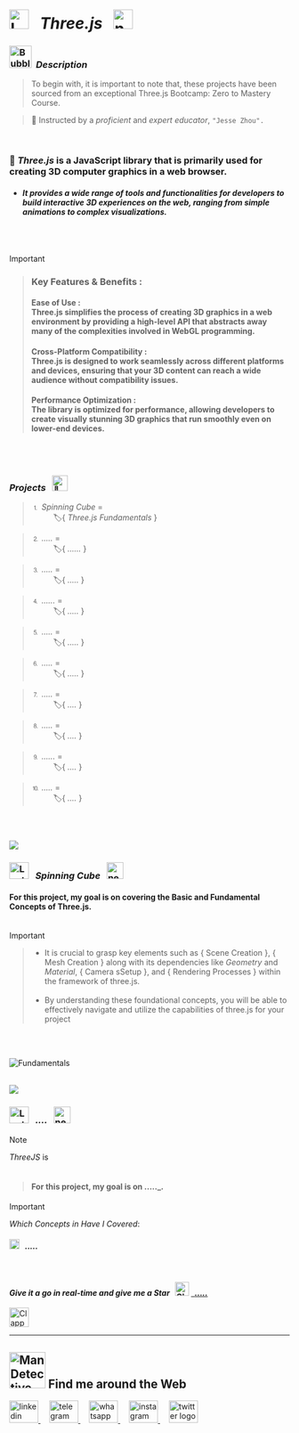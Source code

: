 #  <img src="https://raw.githubusercontent.com/Tarikul-Islam-Anik/Telegram-Animated-Emojis/main/Objects/Laptop.webp" alt="Laptop" width="35" /> &nbsp; _Three.js_ &nbsp; <img src="https://skillicons.dev/icons?i=threejs" height="35" alt="nextjs logo"  />

<!----------------------------------------- Description ---------------------------------------->
### <img src="https://raw.githubusercontent.com/Tarikul-Islam-Anik/Animated-Fluent-Emojis/master/Emojis/Symbols/Bubbles.png" alt="Bubbles" width="40" height="40" />&nbsp; _Description_

> To begin with, it is important to note that, these projects have been sourced from an exceptional Three.js Bootcamp: Zero to Mastery Course. <br/>
 
> 👤 Instructed by a _proficient_ and _expert educator_, ` "Jesse Zhou". ` 

 <br/>
 
### 🧩 _Three.js_ is a JavaScript library that is primarily used for creating 3D computer graphics in a web browser.
- #### _It provides a wide range of tools and functionalities for developers to build interactive 3D experiences on the web, ranging from simple animations to complex visualizations._
  
<br/> <br/> 

> [!IMPORTANT]
>> ### Key Features & Benefits :
>> #### Ease of Use : <br/> Three.js simplifies the process of creating 3D graphics in a web environment by providing a high-level API that abstracts away many of the complexities involved in WebGL programming. 
>> #### Cross-Platform Compatibility : <br/> Three.js is designed to work seamlessly across different platforms and devices, ensuring that your 3D content can reach a wide audience without compatibility issues. 
>> #### Performance Optimization : <br/> The library is optimized for performance, allowing developers to create visually stunning 3D graphics that run smoothly even on lower-end devices.

<br/> <br/>

 ###  _Projects_ &nbsp; <img src="https://fonts.gstatic.com/s/e/notoemoji/latest/1f680/512.gif" alt="🚀" width="28" >  
 > ⒈ _Spinning Cube_ = <br/> &nbsp;&nbsp;&nbsp;&nbsp;&nbsp;&nbsp;&nbsp;&nbsp;&nbsp; 🏷️{ _Three.js Fundamentals_ } <br/>
 
 > ⒉ _....._ =  <br/> &nbsp;&nbsp;&nbsp;&nbsp;&nbsp;&nbsp;&nbsp;&nbsp;&nbsp; 🏷️{ _......_ } <br/>
 
 > ⒊ _....._ =  <br/> &nbsp;&nbsp;&nbsp;&nbsp;&nbsp;&nbsp;&nbsp;&nbsp;&nbsp; 🏷️{ _....._ }  <br/>
 
 > ⒋ _......_ =  <br/> &nbsp;&nbsp;&nbsp;&nbsp;&nbsp;&nbsp;&nbsp;&nbsp;&nbsp; 🏷️{ _....._ } <br/>
 
 > ⒌ _....._ =  <br/> &nbsp;&nbsp;&nbsp;&nbsp;&nbsp;&nbsp;&nbsp;&nbsp;&nbsp; 🏷️{ _....._ }  <br/>
 
 > ⒍ _....._ =  <br/> &nbsp;&nbsp;&nbsp;&nbsp;&nbsp;&nbsp;&nbsp;&nbsp;&nbsp; 🏷️{ _....._ }  <br/>
 
 > ⒎ _....._ =  <br/> &nbsp;&nbsp;&nbsp;&nbsp;&nbsp;&nbsp;&nbsp;&nbsp;&nbsp; 🏷️{ _...._ }  <br/>
 
 > ⒏ _....._ =  <br/> &nbsp;&nbsp;&nbsp;&nbsp;&nbsp;&nbsp;&nbsp;&nbsp;&nbsp; 🏷️{ _...._ }  <br/>

 > ⒐ _......_ =  <br/> &nbsp;&nbsp;&nbsp;&nbsp;&nbsp;&nbsp;&nbsp;&nbsp;&nbsp; 🏷️{ _...._ }  <br/>
 
 > ⒑ _....._ =  <br/> &nbsp;&nbsp;&nbsp;&nbsp;&nbsp;&nbsp;&nbsp;&nbsp;&nbsp; 🏷️{ _...._ }  <br/>

<br/><br/>

<img src="https://user-images.githubusercontent.com/73097560/115834477-dbab4500-a447-11eb-908a-139a6edaec5c.gif">

<!--===================== Spinning Cube =============================-->
### <img src="https://raw.githubusercontent.com/Tarikul-Islam-Anik/Telegram-Animated-Emojis/main/Objects/Laptop.webp" alt="Laptop" width="35" height="30"  /> &nbsp; _Spinning Cube_  &nbsp; <img src="https://skillicons.dev/icons?i=threejs" height="30" alt="nextjs logo"  />

#### For this project, my goal is on covering the Basic and Fundamental Concepts of Three.js. <br/><br/>

> [!IMPORTANT]
>> - It is crucial to grasp key elements such as { Scene Creation }, { Mesh Creation } along with its dependencies like _Geometry_ and _Material_, { Camera sSetup }, and { Rendering Processes } within the framework of three.js.<br/><br/>
>> - By understanding these foundational concepts, you will be able to effectively navigate and utilize the capabilities of three.js for your project 

<br/><br/>

![Fundamentals](https://github.com/ShahramShakiba/ThreeJS-Basic/assets/110089830/39ad34fc-b318-4d5f-9c2d-ccfbf8172f7b)

<br/>

<img src="https://user-images.githubusercontent.com/73097560/115834477-dbab4500-a447-11eb-908a-139a6edaec5c.gif">

<!--===================== .... =============================-->
### <img src="https://raw.githubusercontent.com/Tarikul-Islam-Anik/Telegram-Animated-Emojis/main/Objects/Laptop.webp" alt="Laptop" width="35" height="30"  /> &nbsp; _...._  &nbsp; <img src="https://skillicons.dev/icons?i=threejs" height="30" alt="nextjs logo"  />
> [!NOTE] 
> _ThreeJS_ is <br/><br/>

 > #### For this project, my goal is on ....._. <br/>
 
> [!IMPORTANT]
> _Which Concepts in Have I Covered_:  

#### <img src="https://fonts.gstatic.com/s/e/notoemoji/latest/2699_fe0f/512.gif" alt="⚙" width="18"> &nbsp; _....._


<br/>

<!-------- try it live -------->
#### _Give it a go in real-time and give me a Star_ &nbsp; <img src="https://raw.githubusercontent.com/Tarikul-Islam-Anik/Animated-Fluent-Emojis/master/Emojis/Travel%20and%20places/Glowing%20Star.png" alt="Glowing Star" width="25"  /> <a href="https://redux-auth-counter-shahram.netlify.app/" target="_blank"> &nbsp; _....._ </a> 


 
<!--------- Video --------->
<img src="https://raw.githubusercontent.com/Tarikul-Islam-Anik/Telegram-Animated-Emojis/main/Objects/Clapper%20Board.webp" alt="Clapper Board" width="35" />


  <br/> 

***

<!--======================= Social Media ===========================-->
 ## <img src="https://raw.githubusercontent.com/Tarikul-Islam-Anik/Animated-Fluent-Emojis/master/Emojis/People%20with%20professions/Man%20Detective%20Light%20Skin%20Tone.png" alt="Man Detective Light Skin Tone" width="65" /> Find me around the Web  
<a href="https://www.linkedin.com/in/shahramshakiba/" target="_blank">
    <img src="https://raw.githubusercontent.com/maurodesouza/profile-readme-generator/master/src/assets/icons/social/linkedin/default.svg" width="52" height="40" alt="linkedin logo"  />
  </a> &nbsp;&nbsp;&nbsp;
  <a href="https://t.me/ShahramShakibaa" target="_blank">
    <img src="https://raw.githubusercontent.com/maurodesouza/profile-readme-generator/master/src/assets/icons/social/telegram/default.svg" width="52" height="40" alt="telegram logo"  />
  </a> &nbsp;&nbsp;&nbsp;
  <a href="https://wa.me/message/LM2IMM3ABZ7ZM1" target="_blank">
    <img src="https://raw.githubusercontent.com/maurodesouza/profile-readme-generator/master/src/assets/icons/social/whatsapp/default.svg" width="52" height="40" alt="whatsapp logo"  />
  </a> &nbsp;&nbsp;&nbsp;
  <a href="https://instagram.com/shahram.shakibaa?igshid=MzNlNGNkZWQ4Mg==" target="_blank">
    <img src="https://raw.githubusercontent.com/maurodesouza/profile-readme-generator/master/src/assets/icons/social/instagram/default.svg" width="52" height="40" alt="instagram logo"  />
  </a> &nbsp;&nbsp;&nbsp;
  <a href="https://twitter.com/ShahramShakibaa" target="_blank">
    <img src="https://raw.githubusercontent.com/maurodesouza/profile-readme-generator/master/src/assets/icons/social/twitter/default.svg" width="52" height="40" alt="twitter logo"  />
  </a>



<!-------- 

  <h1 align="left">Hey 👋 What's up?</h1>

###

<p align="left">My name is ... and I'm a ..., from ....</p>

###

<h2 align="left">About me</h2>

###

<p align="left">✨ Creating bugs since ...<br>📚 I'm currently learning ...<br>🎯 Goals: ...<br>🎲 Fun fact: ...</p>

###

<h2 align="left">I code with</h2>

###

<div align="left">
</div>

###

<div align="left">
  <img src="https://skillicons.dev/icons?i=ts" height="40" alt="typescript logo"  />
  <img width="12" />
  <img src="https://skillicons.dev/icons?i=nextjs" height="40" alt="nextjs logo"  />
  <img width="12" />
  <img src="https://skillicons.dev/icons?i=firebase" height="40" alt="firebase logo"  />
  <img width="12" />
  <img src="https://skillicons.dev/icons?i=mongodb" height="40" alt="mongodb logo"  />
  <img width="12" />
  <img src="https://skillicons.dev/icons?i=threejs" height="40" alt="threejs logo"  />
  <img width="12" />
  <img src="https://cdn.jsdelivr.net/gh/devicons/devicon/icons/blender/blender-original.svg" height="40" alt="blender logo"  />
</div>

###

<div align="left">
  <img src="https://cdn.jsdelivr.net/gh/devicons/devicon/icons/javascript/javascript-original.svg" height="40" alt="javascript logo"  />
  <img width="12" />
  <img src="https://cdn.jsdelivr.net/gh/devicons/devicon/icons/typescript/typescript-original.svg" height="40" alt="typescript logo"  />
  <img width="12" />
  <img src="https://cdn.jsdelivr.net/gh/devicons/devicon/icons/react/react-original.svg" height="40" alt="react logo"  />
  <img width="12" />
  <img src="https://cdn.jsdelivr.net/gh/devicons/devicon/icons/jest/jest-plain.svg" height="40" alt="jest logo"  />
  <img width="12" />
  <img src="https://cdn.jsdelivr.net/gh/devicons/devicon/icons/storybook/storybook-original.svg" height="40" alt="storybook logo"  />
</div>

###
try it live -------->
